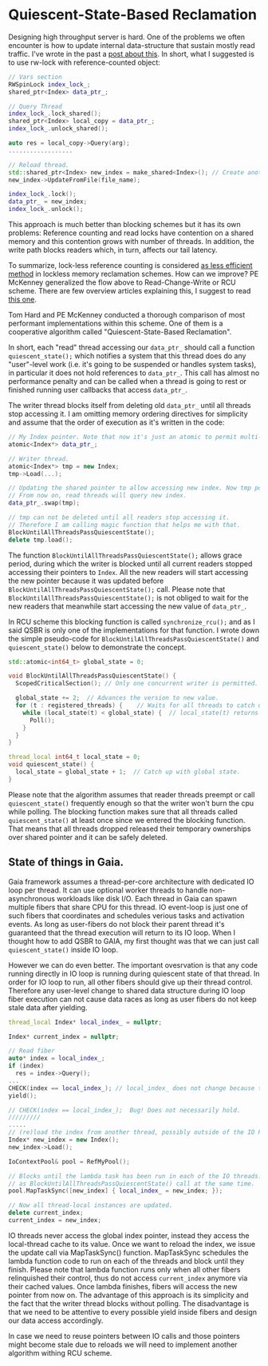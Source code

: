 # Quiescent-State-Based Reclamation

Designing high throughput server is hard. One of the problems we often encounter is
how to update internal data-structure that sustain mostly read traffic.
I've wrote in the past a [post about this](http://www.romange.com/2017/09/29/reloading-data-structures-under-high-throughput/).
In short, what I suggested is to use rw-lock with reference-counted object:

```cpp
// Vars section
RWSpinLock index_lock_;
shared_ptr<Index> data_ptr_;

// Query Thread
index_lock_.lock_shared();
shared_ptr<Index> local_copy = data_ptr_;
index_lock_.unlock_shared();

auto res = local_copy->Query(arg);
..................

// Reload thread.
std::shared_ptr<Index> new_index = make_shared<Index>(); // Create another index object.
new_index->UpdateFromFile(file_name);

index_lock_.lock();
data_ptr_ = new_index;
index_lock_.unlock();
```

This approach is much better than blocking schemes but it has its own problems: Reference counting and
read locks have contention on a shared memory and this contention grows with number of threads.
In addition, the write path blocks readers which, in turn, affects our tail latency.

To summarize, lock-less reference counting is considered [as less efficient method](http://www2.rdrop.com/~paulmck/RCU/hart_ipdps06_slides.pdf) in lockless
memory reclamation schemes. How can we improve? PE McKenney generalized the flow above to
Read-Change-Write or RCU scheme. There are few overview articles explaining this, I suggest to read
[this one](https://kukuruku.co/post/lock-free-data-structures-the-inside-rcu).

Tom Hard and PE McKenney conducted a thorough comparison of most performant implementations
within this scheme. One of them is a cooperative algorithm called "Quiescent-State-Based Reclamation".

In short, each "read" thread accessing our `data_ptr_` should call a function `quiescent_state();`
which notifies a system that this thread does do any "user"-level work (i.e. it's going to be suspended or handles system tasks), in particular it does not hold references to `data_ptr_`.
This call has almost no performance penalty and can be called when a thread is going to rest or
finished running user callbacks that access `data_ptr_`.

The writer thread blocks itself from deleting old `data_ptr_` until all threads stop accessing it.
I am omitting memory ordering directives for simplicity and assume that the order of execution
as it's written in the code:

```cpp
// My Index pointer. Note that now it's just an atomic to permit multi-threading access.
atomic<Index*> data_ptr_;

// Writer thread.
atomic<Index*> tmp = new Index;
tmp->Load(...);

// Updating the shared pointer to allow accessing new index. Now tmp points to the old index.
// From now on, read threads will query new index.
data_ptr_.swap(tmp);

// tmp can not be deleted until all readers stop accessing it.
// Therefore I am calling magic function that helps me with that.
BlockUntilAllThreadsPassQuiescentState();
delete tmp.load();
```

The function `BlockUntilAllThreadsPassQuiescentState();` allows grace period, during which
the writer is blocked until all current readers stopped accessing their pointers to `Index`.
All the new readers will start accessing the new pointer because it was updated before `BlockUntilAllThreadsPassQuiescentState();` call. Please note that `BlockUntilAllThreadsPassQuiescentState();` is not obliged to wait for the new readers that meanwhile start accessing the new value of `data_ptr_`.

In RCU scheme this blocking function is called `synchronize_rcu();` and as I said QSBR is only one
of the implementations for that function. I wrote down the simple pseudo-code
for `BlockUntilAllThreadsPassQuiescentState()` and `quiescent_state()` below to demonstrate the concept.

```cpp
std::atomic<int64_t> global_state = 0;

void BlockUntilAllThreadsPassQuiescentState() {
  ScopedCriticalSection(); // Only one concurrent writer is permitted.

  global_state += 2;  // Advances the version to new value.
  for (t : registered_threads) {    // Waits for all threads to catch up. 
    while (local_state(t) < global_state) {  // local_state(t) returns valye of local_state as t sees it.
      Poll();
    }
  }
}

thread_local int64_t local_state = 0;
void quiescent_state() {
  local_state = global_state + 1;  // Catch up with global state.
}

```
Please note that the algorithm assumes that reader threads preempt or call `quiescent_state()`
frequently enough so that the writer won't burn the cpu while polling. The blocking function makes sure that all threads called `quiescent_state()` at least once since we entered the blocking function. That means that all threads dropped released their temporary ownerships over shared pointer and it can be safely deleted.

## State of things in Gaia.
Gaia framework assumes a thread-per-core architecture with dedicated IO loop per thread.
It can use optional worker threads to handle non-asynchronous workloads like disk I/O.
Each thread in Gaia can spawn multiple fibers that share CPU for this thread. IO event-loop
is just one of such fibers that coordinates and schedules verious tasks and activation events.
As long as user-fibers do not block their parent thread it's guaranteed that the thread execution
will return to its IO loop. When I thought how to add QSBR to GAIA, my first thought was
that we can just call `quiescent_state()` inside IO loop.

However we can do even better. The important ovesrvation is that any code running directly in IO
loop is running during quiescent state of that thread. In order for IO loop to run, all other fibers
should give up their thread control. Therefore any user-level change to shared data structure during
IO loop fiber execution can not cause data races as long as user fibers do not keep stale data after yielding.

```cpp
thread_local Index* local_index_ = nullptr;

Index* current_index = nullptr;

// Read fiber
auto* index = local_index_;
if (index)
  res = index->Query();
...
CHECK(index == local_index_); // local_index_ does not change because this fiber has not yielded.
yield();

// CHECK(index == local_index_);  Bug! Does not necessarily hold.
/////////
.....
// (re)load the index from another thread, possibly outside of the IO Pool.
Index* new_index = new Index();
new_index->Load();

IoContextPool& pool = RefMyPool();

// Blocks until the lambda task has been run in each of the IO threads. Also serves 
// as BlockUntilAllThreadsPassQuiescentState() call at the same time.
pool.MapTaskSync([new_index] { local_index_ = new_index; });

// Now all thread-local instances are updated.
delete current_index;
current_index = new_index;
```

IO threads never access the global index pointer, instead they access the local-thread cache to
its value. Once we want to reload the index, we issue the update call via MapTaskSync() function.
MapTaskSync schedules the lambda function code to run on each of the threads and block until they finish.
Please note that lambda function runs only when all other fibers relinquished their control, thus do
not access `current_index` anymore via their cached values. Once lambda finishes, fibers will access
the new pointer from now on. The advantage of this approach is its simplicity and the fact that the
writer thread blocks without polling. The disadvantage is that we need to be attentive to every
possible yield inside fibers and design our data access accordingly.

In case we need to reuse pointers between IO calls and those pointers might become stale due to reloads
we will need to implement another algorithm withing RCU scheme.
